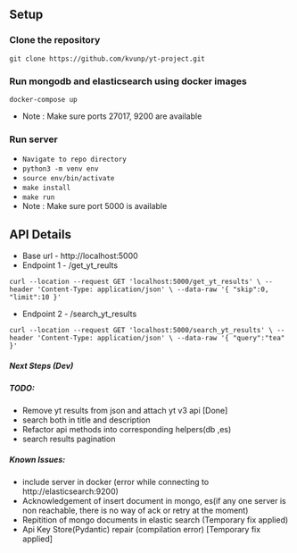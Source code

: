 ## Setup
### Clone the repository
`
git clone https://github.com/kvunp/yt-project.git
`

### Run mongodb and elasticsearch using docker images
`
docker-compose up
`
* Note : Make sure ports 27017, 9200 are available

### Run server
* `
Navigate to repo directory
`
* `
python3 -m venv env
` 
* `
source env/bin/activate
`
* `
make install
`
* `
make run
`
* Note : Make sure port 5000 is available

## API Details
* Base url - http://localhost:5000
* Endpoint 1 - /get_yt_reults

`
curl --location --request GET 'localhost:5000/get_yt_results' \
--header 'Content-Type: application/json' \
--data-raw '{
    "skip":0,
    "limit":10
}'
`
* Endpoint 2 - /search_yt_results

`
curl --location --request GET 'localhost:5000/search_yt_results' \
--header 'Content-Type: application/json' \
--data-raw '{
    "query":"tea"
}'
`


##### Next Steps (Dev)
##### TODO:
* Remove yt results from json and attach yt v3 api [Done]
* search both in title and description
* Refactor api methods into corresponding helpers(db ,es)
* search results pagination

##### Known Issues:
* include server in docker (error while connecting to http://elasticsearch:9200)
* Acknowledgement of insert document in mongo, es(if any one server is non reachable, there is no way of ack or retry at the moment) 
* Repitition of mongo documents in elastic search (Temporary fix applied)
* Api Key Store(Pydantic) repair (compilation error) [Temporary fix applied]
